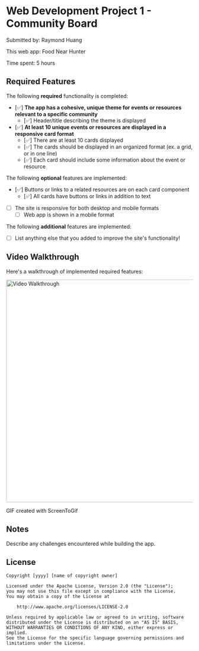 # Web Development Project 1 - Community Board

Submitted by: Raymond Huang

This web app: Food Near Hunter

Time spent: 5 hours

## Required Features

The following **required** functionality is completed:

- [✅] **The app has a cohesive, unique theme for events or resources relevant to a specific community**
  - [✅] Header/title describing the theme is displayed
- [✅] **At least 10 unique events or resources are displayed in a responsive card format**
  - [✅] There are at least 10 cards displayed 
  - [✅] The cards should be displayed in an organized format (ex. a grid, or in one line)
  - [✅] Each card should include some information about the event or resource


The following **optional** features are implemented:

- [✅] Buttons or links to a related resources are on each card component
  - [✅] All cards have buttons or links in addition to text
- [ ] The site is responsive for both desktop and mobile formats
  - [ ] Web app is shown in a mobile format

The following **additional** features are implemented:

* [ ] List anything else that you added to improve the site's functionality!

## Video Walkthrough

Here's a walkthrough of implemented required features:

<img src="https://i.imgur.com/Vp73KoG.gif" title="Video Walkthrough" width="600" alt="Video Walkthrough" />


<!-- Replace this with whatever GIF tool you used! -->
GIF created with ScreenToGif
<!-- Recommended tools:
[Kap](https://getkap.co/) for macOS
[ScreenToGif](https://www.screentogif.com/) for Windows
[peek](https://github.com/phw/peek) for Linux. -->

## Notes

Describe any challenges encountered while building the app.

## License

    Copyright [yyyy] [name of copyright owner]

    Licensed under the Apache License, Version 2.0 (the "License");
    you may not use this file except in compliance with the License.
    You may obtain a copy of the License at

        http://www.apache.org/licenses/LICENSE-2.0

    Unless required by applicable law or agreed to in writing, software
    distributed under the License is distributed on an "AS IS" BASIS,
    WITHOUT WARRANTIES OR CONDITIONS OF ANY KIND, either express or implied.
    See the License for the specific language governing permissions and
    limitations under the License.
